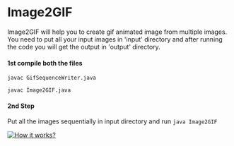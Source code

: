 # Image2GIF
Image2GIF will help you to create gif animated image from multiple images. You need to put all your input images in 'input' directory and after running the code you will get the output in 'output' directory.

#### 1st compile both the files
`javac GifSequenceWriter.java`

`javac Image2GIF.java`

#### 2nd Step

Put all the images sequentially in input directory and run `java Image2GIF`

[![How it works?](https://www.wyzowl.com/wp-content/uploads/2019/09/YouTube-Thumbnail-Size-Guide.png)](https://youtu.be/kODwTICL9Ms)